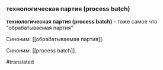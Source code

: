 ### технологическая партия (process batch)

**технологическая партия (process batch)** - тоже самое что "обрабатываемая партия"

Синоним: [[обрабатываемая партия]].

Синоним: [[process batch]].

#translated
